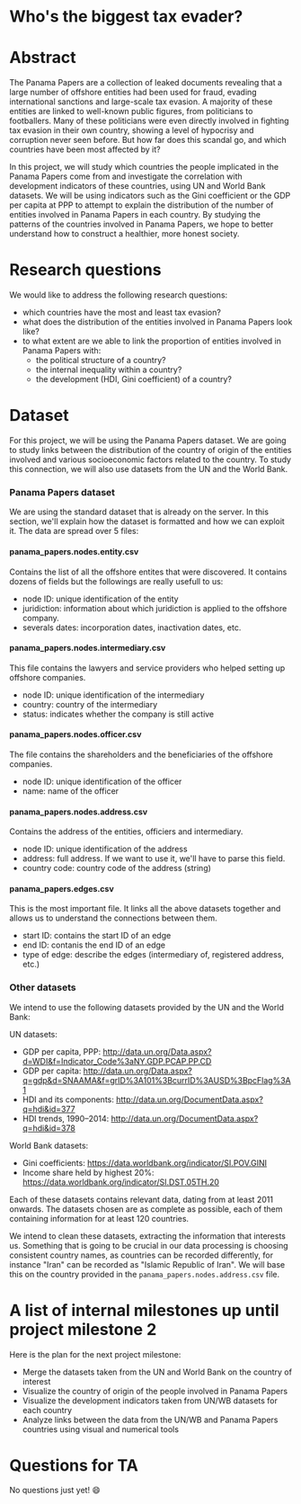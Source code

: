# Who's the biggest tax evader?

# Abstract

The Panama Papers are a collection of leaked documents revealing that a large number of offshore entities had been used for fraud, evading international sanctions and large-scale tax evasion. A majority of these entities are linked to well-known public figures, from politicians to footballers. Many of these politicians were even directly involved in fighting tax evasion in their own country, showing a level of hypocrisy and corruption never seen before. But how far does this scandal go, and which countries have been most affected by it?

In this project, we will study which countries the people implicated in the Panama Papers come from and investigate the correlation with development indicators of these countries, using UN and World Bank datasets. We will be using indicators such as the Gini coefficient or the GDP per capita at PPP to attempt to explain the distribution of the number of entities involved in Panama Papers in each country. By studying the patterns of the countries involved in Panama Papers, we hope to better understand how to construct a healthier, more honest society.

# Research questions
We would like to address the following research questions:

- which countries have the most and least tax evasion?
- what does the distribution of the entities involved in Panama Papers look like?
- to what extent are we able to link the proportion of entities involved in Panama Papers with:
  - the political structure of a country?
  - the internal inequality within a country?
  - the development (HDI, Gini coefficient) of a country?

# Dataset

For this project, we will be using the Panama Papers dataset. We are going to study links between the distribution of the country of origin of the entities involved and various socioeconomic factors related to the country. To study this connection, we will also use datasets from the UN and the World Bank.

### Panama Papers dataset
We are using the standard dataset that is already on the server. In this section, we'll explain how the dataset is formatted and how we can exploit it.
The data are spread over 5 files:

#### panama_papers.nodes.entity.csv
Contains the list of all the offshore entites that were discovered. It contains dozens of fields but the followings are really usefull to us:
- node ID: unique identification of the entity
- juridiction: information about which juridiction is applied to the offshore company.
- severals dates: incorporation dates, inactivation dates, etc.

#### panama_papers.nodes.intermediary.csv
This file contains the lawyers and service providers who helped setting up offshore companies. 
- node ID: unique identification of the intermediary
- country: country of the intermediary
- status: indicates whether the company is still active

#### panama_papers.nodes.officer.csv
The file contains the shareholders and the beneficiaries of the offshore companies.
- node ID: unique identification of the officer
- name: name of the officer

#### panama_papers.nodes.address.csv
Contains the address of the entities, officiers and intermediary.
- node ID: unique identification of the address
- address: full address. If we want to use it, we'll have to parse this field.
- country code: country code of the address (string)

#### panama_papers.edges.csv
This is the most important file. It links all the above datasets together and allows us to understand the connections between them.

- start ID: contains the start ID of an edge
- end ID: contanis the end ID of an edge
- type of edge: describe the edges (intermediary of, registered address, etc.)

### Other datasets

We intend to use the following datasets provided by the UN and the World Bank:

UN datasets:
- GDP per capita, PPP: http://data.un.org/Data.aspx?d=WDI&f=Indicator_Code%3aNY.GDP.PCAP.PP.CD
- GDP per capita: http://data.un.org/Data.aspx?q=gdp&d=SNAAMA&f=grID%3A101%3BcurrID%3AUSD%3BpcFlag%3A1
- HDI and its components: http://data.un.org/DocumentData.aspx?q=hdi&id=377
- HDI trends, 1990–2014: http://data.un.org/DocumentData.aspx?q=hdi&id=378

World Bank datasets:
- Gini coefficients: https://data.worldbank.org/indicator/SI.POV.GINI
- Income share held by highest 20%: https://data.worldbank.org/indicator/SI.DST.05TH.20

Each of these datasets contains relevant data, dating from at least 2011 onwards. The datasets chosen are as complete as possible, each of them containing information for at least 120 countries.

We intend to clean these datasets, extracting the information that interests us. Something that is going to be crucial in our data processing is choosing consistent country names, as countries can be recorded differently, for instance "Iran" can be recorded as "Islamic Republic of Iran". We will base this on the country provided in the `panama_papers.nodes.address.csv` file.

# A list of internal milestones up until project milestone 2

Here is the plan for the next project milestone:
- Merge the datasets taken from the UN and World Bank on the country of interest
- Visualize the country of origin of the people involved in Panama Papers
- Visualize the development indicators taken from UN/WB datasets for each country
- Analyze links between the data from the UN/WB and Panama Papers countries using visual and numerical tools

# Questions for TA

No questions just yet! :smile: 
